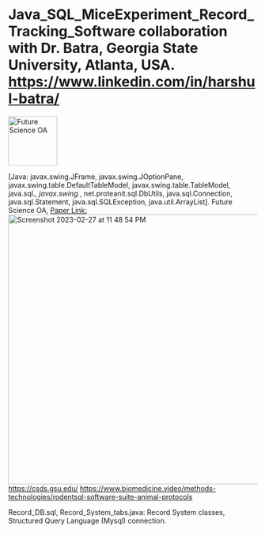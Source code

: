 # Java_SQL_MiceExperiment_Record_Tracking_Software collaboration with Dr. Batra, Georgia State University, Atlanta, USA.  https://www.linkedin.com/in/harshul-batra/
<img width="99" alt="Future Science OA" src="https://github.com/spawar2/Java_SQL_MiceExperiment_Record_Tracking_Software/assets/25118302/249347b4-0f2b-44d5-9cca-44b9c5ab3c16">

[Java: javax.swing.JFrame, javax.swing.JOptionPane, javax.swing.table.DefaultTableModel, javax.swing.table.TableModel, java.sql.*, javax.swing.*, net.proteanit.sql.DbUtils, java.sql.Connection, java.sql.Statement, java.sql.SQLException, java.util.ArrayList].
Future Science OA, [Paper Link:](https://www.ncbi.nlm.nih.gov/pubmed/30271620)
<img width="545" alt="Screenshot 2023-02-27 at 11 48 54 PM" src="https://user-images.githubusercontent.com/25118302/221758416-1c7ecf00-091f-4a90-a93b-7c5de61b19d3.png">
https://csds.gsu.edu/
https://www.biomedicine.video/methods-technologies/rodentsql-software-suite-animal-protocols

Record_DB.sql, Record_System_tabs.java: Record System classes, Structured Query Language (Mysql) connection.
